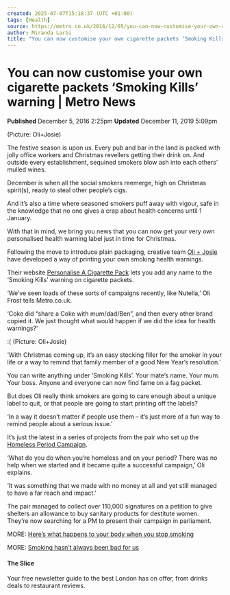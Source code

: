 ```yaml
---
created: 2025-07-07T15:18:37 (UTC +01:00)
tags: [Health]
source: https://metro.co.uk/2016/12/05/you-can-now-customise-your-own-cigarette-packets-which-is-nice-6302293/
author: Miranda Larbi
title: "You can now customise your own cigarette packets ‘Smoking Kills’ warning | Metro News"
---
```


# You can now customise your own cigarette packets ‘Smoking Kills’ warning | Metro News

[](https://metro.co.uk/author/miranda-larbi-for-metro-co-uk/)

**Published** December 5, 2016 2:25pm **Updated** December 11, 2019 5:09pm

(Picture: Oli+Josie)

The festive season is upon us. Every pub and bar in the land is packed with jolly office workers and Christmas revellers getting their drink on. And outside every establishment, sequined smokers blow ash into each others’ mulled wines.

December is when all the social smokers reemerge, high on Christmas spirit(s), ready to steal other people’s cigs.

And it’s also a time where seasoned smokers puff away with vigour, safe in the knowledge that no one gives a crap about health concerns until 1 January.

With that in mind, we bring you news that you can now get your very own personalised health warning label just in time for Christmas.

Following the move to introduce plain packaging, creative team [Oli + Josie](http://oliandjosie.com/about/) have developed a way of printing your own smoking health warnings.

Their website [Personalise A Cigarette Pack](http://personaliseacigarettepack.oliandjosie.com/) lets you add any name to the ‘Smoking Kills’ warning on cigarette packets.

‘We’ve seen loads of these sorts of campaigns recently, like Nutella,’ Oli Frost tells Metro.co.uk.

‘Coke did “share a Coke with mum/dad/Ben”, and then every other brand copied it. We just thought what would happen if we did the idea for health warnings?’

:( (Picture: Oli+Josie)

‘With Christmas coming up, it’s an easy stocking filler for the smoker in your life or a way to remind that family member of a good New Year’s resolution.’

You can write anything under ‘Smoking Kills’. Your mate’s name. Your mum. Your boss. Anyone and everyone can now find fame on a fag packet.

But does Oli really think smokers are going to care enough about a unique label to quit, or that people are going to start printing off the labels?

‘In a way it doesn’t matter if people use them – it’s just more of a fun way to remind people about a serious issue.’

It’s just the latest in a series of projects from the pair who set up the [Homeless Period Campaign](http://oliandjosie.com/thehomelessperiod/).

‘What do you do when you’re homeless and on your period? There was no help when we started and it became quite a successful campaign,’ Oli explains.

‘It was something that we made with no money at all and yet still managed to have a far reach and impact.’

The pair managed to collect over 110,000 signatures on a petition to give shelters an allowance to buy sanitary products for destitute women. They’re now searching for a PM to present their campaign in parliament.

MORE: [Here’s what happens to your body when you stop smoking](https://metro.co.uk/2016/10/05/heres-what-happens-to-your-body-when-you-stop-smoking-6170778/?ico=more_text_links)

MORE: [Smoking hasn’t always been bad for us](https://metro.co.uk/2016/08/03/smoking-hasnt-always-been-bad-for-us-6044891/?ico=more_text_links)

#### The Slice

Your free newsletter guide to the best London has on offer, from drinks deals to restaurant reviews.
